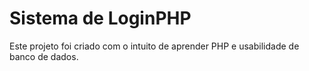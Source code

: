 # Sistema de LoginPHP 
Este projeto foi criado com o intuito de aprender PHP e usabilidade de banco de dados.
